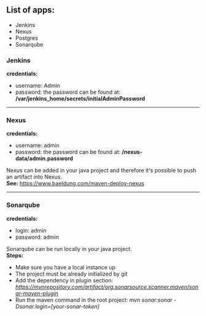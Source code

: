 ## List of apps:
   - Jenkins
   - Nexus
   - Postgres
   - Sonarqube


### Jenkins
**credentials:**
   - username: Admin 
   - password: the password can be found at: **/var/jenkins_home/secrets/initialAdminPassword**

___

### Nexus
**credentials:**
   - username: admin
   - password: the password can be found at: **/nexus-data/admin.password**
   
Nexus can be added in your java project and therefore it's possible to push an artifact into Nexus.<br>
**See:** https://www.baeldung.com/maven-deploy-nexus

___

### Sonarqube
**credentials:**
   - login: admin
   - password: admin

Sonarqube can be run locally in your java project.<br>
**Steps:**
   - Make sure you have a local instance up
   - The project must be already initialized by git
   - Add the dependency in plugin section: *https://mvnrepository.com/artifact/org.sonarsource.scanner.maven/sonar-maven-plugin*
   - Run the maven command in the root project: *mvn sonar:sonar -Dsonar.login=[your-sonar-token]*
